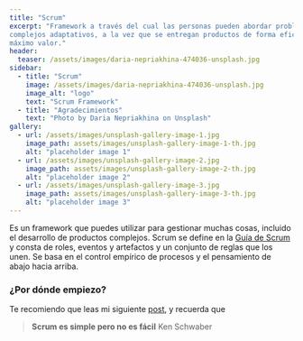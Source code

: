 ```yaml
---
title: "Scrum"
excerpt: "Framework a través del cual las personas pueden abordar problemas
complejos adaptativos, a la vez que se entregan productos de forma eficiente y creativa con el
máximo valor."
header:
  teaser: /assets/images/daria-nepriakhina-474036-unsplash.jpg
sidebar:
  - title: "Scrum"
    image: /assets/images/daria-nepriakhina-474036-unsplash.jpg
    image_alt: "logo"
    text: "Scrum Framework"
  - title: "Agradecimientos"
    text: "Photo by Daria Nepriakhina on Unsplash"
gallery:
  - url: /assets/images/unsplash-gallery-image-1.jpg
    image_path: assets/images/unsplash-gallery-image-1-th.jpg
    alt: "placeholder image 1"
  - url: /assets/images/unsplash-gallery-image-2.jpg
    image_path: assets/images/unsplash-gallery-image-2-th.jpg
    alt: "placeholder image 2"
  - url: /assets/images/unsplash-gallery-image-3.jpg
    image_path: assets/images/unsplash-gallery-image-3-th.jpg
    alt: "placeholder image 3"
---
```


Es un framework que puedes utilizar para gestionar muchas cosas, incluido el desarrollo de productos complejos. Scrum se define en la [Guía de Scrum](https://www.scrumguides.org/scrum-guide.html) y consta de roles, eventos y artefactos y un conjunto de reglas que los unen. Se basa en el control empírico de procesos y el pensamiento de abajo hacia arriba.

<h3>
¿Por dónde empiezo?
</h3>

Te recomiendo que leas mi siguiente [post](/agile/scrum-por-donde-empiezo/), y recuerda que 

> **Scrum es simple pero no es fácil**
> Ken Schwaber 